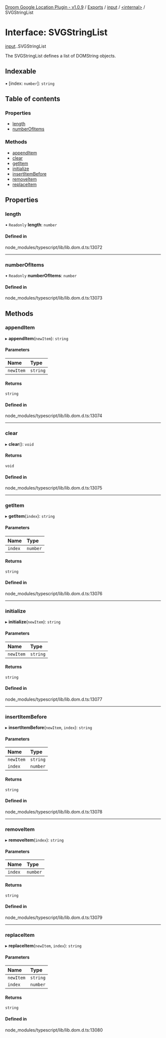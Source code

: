 [Droom Google Location Plugin - v1.0.9](../README.md) / [Exports](../modules.md) / [input](../modules/input.md) / [<internal\>](../modules/input._internal_.md) / SVGStringList

# Interface: SVGStringList

[input](../modules/input.md).[<internal>](../modules/input._internal_.md).SVGStringList

The SVGStringList defines a list of DOMString objects.

## Indexable

▪ [index: `number`]: `string`

## Table of contents

### Properties

- [length](input._internal_.SVGStringList.md#length)
- [numberOfItems](input._internal_.SVGStringList.md#numberofitems)

### Methods

- [appendItem](input._internal_.SVGStringList.md#appenditem)
- [clear](input._internal_.SVGStringList.md#clear)
- [getItem](input._internal_.SVGStringList.md#getitem)
- [initialize](input._internal_.SVGStringList.md#initialize)
- [insertItemBefore](input._internal_.SVGStringList.md#insertitembefore)
- [removeItem](input._internal_.SVGStringList.md#removeitem)
- [replaceItem](input._internal_.SVGStringList.md#replaceitem)

## Properties

### length

• `Readonly` **length**: `number`

#### Defined in

node_modules/typescript/lib/lib.dom.d.ts:13072

___

### numberOfItems

• `Readonly` **numberOfItems**: `number`

#### Defined in

node_modules/typescript/lib/lib.dom.d.ts:13073

## Methods

### appendItem

▸ **appendItem**(`newItem`): `string`

#### Parameters

| Name | Type |
| :------ | :------ |
| `newItem` | `string` |

#### Returns

`string`

#### Defined in

node_modules/typescript/lib/lib.dom.d.ts:13074

___

### clear

▸ **clear**(): `void`

#### Returns

`void`

#### Defined in

node_modules/typescript/lib/lib.dom.d.ts:13075

___

### getItem

▸ **getItem**(`index`): `string`

#### Parameters

| Name | Type |
| :------ | :------ |
| `index` | `number` |

#### Returns

`string`

#### Defined in

node_modules/typescript/lib/lib.dom.d.ts:13076

___

### initialize

▸ **initialize**(`newItem`): `string`

#### Parameters

| Name | Type |
| :------ | :------ |
| `newItem` | `string` |

#### Returns

`string`

#### Defined in

node_modules/typescript/lib/lib.dom.d.ts:13077

___

### insertItemBefore

▸ **insertItemBefore**(`newItem`, `index`): `string`

#### Parameters

| Name | Type |
| :------ | :------ |
| `newItem` | `string` |
| `index` | `number` |

#### Returns

`string`

#### Defined in

node_modules/typescript/lib/lib.dom.d.ts:13078

___

### removeItem

▸ **removeItem**(`index`): `string`

#### Parameters

| Name | Type |
| :------ | :------ |
| `index` | `number` |

#### Returns

`string`

#### Defined in

node_modules/typescript/lib/lib.dom.d.ts:13079

___

### replaceItem

▸ **replaceItem**(`newItem`, `index`): `string`

#### Parameters

| Name | Type |
| :------ | :------ |
| `newItem` | `string` |
| `index` | `number` |

#### Returns

`string`

#### Defined in

node_modules/typescript/lib/lib.dom.d.ts:13080
